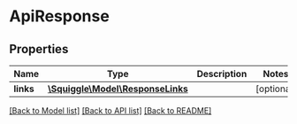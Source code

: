# ApiResponse

## Properties
Name | Type | Description | Notes
------------ | ------------- | ------------- | -------------
**links** | [**\Squiggle\Model\ResponseLinks**](ResponseLinks.md) |  | [optional] 

[[Back to Model list]](../README.md#documentation-for-models) [[Back to API list]](../README.md#documentation-for-api-endpoints) [[Back to README]](../README.md)


